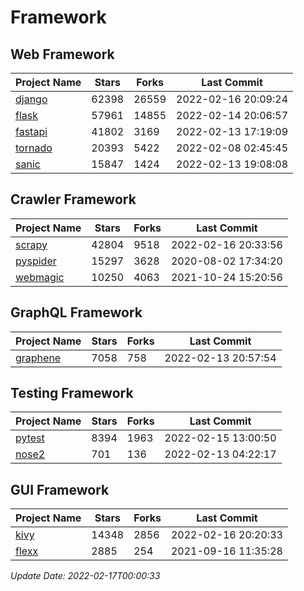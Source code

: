 # Framework

## Web Framework
| Project Name | Stars | Forks | Last Commit |
| ------------ | ----- | ----- | ----------- |
| [django](https://github.com/django/django) | 62398 | 26559 | 2022-02-16 20:09:24 |
| [flask](https://github.com/pallets/flask) | 57961 | 14855 | 2022-02-14 20:06:57 |
| [fastapi](https://github.com/tiangolo/fastapi) | 41802 | 3169 | 2022-02-13 17:19:09 |
| [tornado](https://github.com/tornadoweb/tornado) | 20393 | 5422 | 2022-02-08 02:45:45 |
| [sanic](https://github.com/sanic-org/sanic) | 15847 | 1424 | 2022-02-13 19:08:08 |

## Crawler Framework
| Project Name | Stars | Forks | Last Commit |
| ------------ | ----- | ----- | ----------- |
| [scrapy](https://github.com/scrapy/scrapy) | 42804 | 9518 | 2022-02-16 20:33:56 |
| [pyspider](https://github.com/binux/pyspider) | 15297 | 3628 | 2020-08-02 17:34:20 |
| [webmagic](https://github.com/code4craft/webmagic) | 10250 | 4063 | 2021-10-24 15:20:56 |

## GraphQL Framework
| Project Name | Stars | Forks | Last Commit |
| ------------ | ----- | ----- | ----------- |
| [graphene](https://github.com/graphql-python/graphene) | 7058 | 758 | 2022-02-13 20:57:54 |

## Testing Framework
| Project Name | Stars | Forks | Last Commit |
| ------------ | ----- | ----- | ----------- |
| [pytest](https://github.com/pytest-dev/pytest) | 8394 | 1963 | 2022-02-15 13:00:50 |
| [nose2](https://github.com/nose-devs/nose2) | 701 | 136 | 2022-02-13 04:22:17 |

## GUI Framework
| Project Name | Stars | Forks | Last Commit |
| ------------ | ----- | ----- | ----------- |
| [kivy](https://github.com/kivy/kivy) | 14348 | 2856 | 2022-02-16 20:20:33 |
| [flexx](https://github.com/flexxui/flexx) | 2885 | 254 | 2021-09-16 11:35:28 |

*Update Date: 2022-02-17T00:00:33*